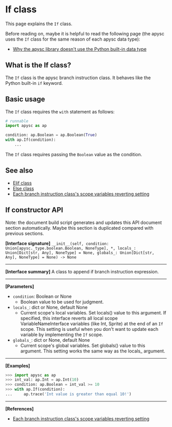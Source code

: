 # If class

This page explains the `If` class.

Before reading on, maybe it is helpful to read the following page (the apysc uses the `If` class for the same reason of each apysc data type):

- [Why the apysc library doesn't use the Python built-in data type](why_apysc_doesnt_use_python_builtin_data_type.md)

## What is the If class?

The `If` class is the apysc branch instruction class. It behaves like the Python built-in `if` keyword.

## Basic usage

The `If` class requires the `with` statement as follows:

```py
# runnable
import apysc as ap

condition: ap.Boolean = ap.Boolean(True)
with ap.If(condition):
    ...
```

The `If` class requires passing the `Boolean` value as the condition.

## See also

- [Elif class](elif.md)
- [Else class](else.md)
- [Each branch instruction class's scope variables reverting setting](branch_instruction_variables_reverting_setting.md)


## If constructor API

<!-- Docstring: apysc._branch._if.If.__init__ -->

<span class="inconspicuous-txt">Note: the document build script generates and updates this API document section automatically. Maybe this section is duplicated compared with previous sections.</span>

**[Interface signature]** `__init__(self, condition: Union[apysc._type.boolean.Boolean, NoneType], *, locals_: Union[Dict[str, Any], NoneType] = None, globals_: Union[Dict[str, Any], NoneType] = None) -> None`<hr>

**[Interface summary]** A class to append if branch instruction expression.<hr>

**[Parameters]**

- `condition`: Boolean or None
  - Boolean value to be used for judgment.
- `locals_`: dict or None, default None
  - Current scope's local variables. Set locals() value to this argument. If specified, this interface reverts all local scope VariableNameInterface variables (like Int, Sprite) at the end of an `If` scope. This setting is useful when you don't want to update each variable by implementing the `If` scope.
- `globals_`: dict or None, default None
  - Current scope's global variables. Set globals() value to this argument. This setting works the same way as the locals_ argument.

<hr>

**[Examples]**

```py
>>> import apysc as ap
>>> int_val: ap.Int = ap.Int(10)
>>> condition: ap.Boolean = int_val >= 10
>>> with ap.If(condition):
...     ap.trace('Int value is greater than equal 10!')
```

<hr>

**[References]**

- [Each branch instruction class's scope variables reverting setting](https://simon-ritchie.github.io/apysc/en/branch_instruction_variables_reverting_setting.html)
